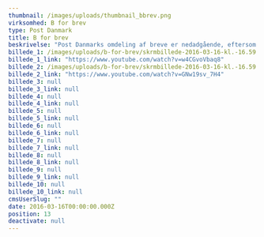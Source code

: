 ```yaml
---
thumbnail: /images/uploads/thumbnail_bbrev.png
virksomhed: B for brev
type: Post Danmark
title: B for brev
beskrivelse: "Post Danmarks omdeling af breve er nedadgående, eftersom det er billigere og hurtigere at sende en sms eller e-mail. Danskerne sender dog stadig mange breve, og foretrækker det billige B-brev frem for det dyrere A-brev. 1. Januar 2016 var der behov for at fortælle danskerne, at man stadig kan sende et B-brev til fornuftige penge (8 kroner), og at det eneste, det kræver, er at man husker at skrive B på brevet.\n\n"
billede_1: /images/uploads/b-for-brev/skrmbillede-2016-03-16-kl.-16.59.04.png
billede_1_link: "https://www.youtube.com/watch?v=w4CGvoVbaq8"
billede_2: /images/uploads/b-for-brev/skrmbillede-2016-03-16-kl.-16.59.27.png
billede_2_link: "https://www.youtube.com/watch?v=GNw19sv_7H4"
billede_3: null
billede_3_link: null
billede_4: null
billede_4_link: null
billede_5: null
billede_5_link: null
billede_6: null
billede_6_link: null
billede_7: null
billede_7_link: null
billede_8: null
billede_8_link: null
billede_9: null
billede_9_link: null
billede_10: null
billede_10_link: null
cmsUserSlug: ""
date: 2016-03-16T00:00:00.000Z
position: 13
deactivate: null
---
```


